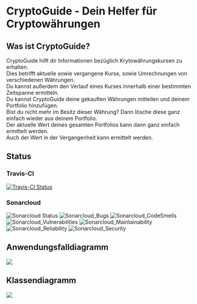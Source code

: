 # CryptoGuide - Dein Helfer für Cryptowährungen

## Was ist CryptoGuide?
CryptoGuide hilft dir Informationen bezüglich Krytowährungskursen zu erhalten.  
Dies betrifft aktuelle sowie vergangene Kurse, sowie Umrechnungen von verschiedenen Währungen.  
Du kannst außerdem den Verlauf eines Kurses innerhalb einer bestimmten Zeitspanne ermitteln.  
Du kannst CryptoGuide deine gekauften Währungen mitteilen und deinem Portfolio hinzufügen.  
Bist du nicht mehr im Besitz dieser Währung? Dann lösche diese ganz einfach wieder aus deinem Portfolio.  
Der aktuelle Wert deines gesamten Portfolios kann dann ganz einfach ermittelt werden.  
Auch der Wert in der Vergangenheit kann ermittelt werden.

## Status
### Travis-CI
[![Travis-CI Status](https://travis-ci.org/sweIhm-ws2018-19/skillproject-do-3.svg?branch=master)](https://travis-ci.org/sweIhm-ws2018-19/skillproject-do-3)

### Sonarcloud
![Sonarcloud Status](https://sonarcloud.io/api/project_badges/measure?project=cryptoguide%3ACryptoGuide&metric=alert_status)
![Sonarcloud_Bugs](https://sonarcloud.io/api/project_badges/measure?project=cryptoguide%3ACryptoGuide&metric=bugs)
![Sonarcloud_CodeSmells](https://sonarcloud.io/api/project_badges/measure?project=cryptoguide%3ACryptoGuide&metric=code_smells)
![Sonarcloud_Vulnerabilities](https://sonarcloud.io/api/project_badges/measure?project=cryptoguide%3ACryptoGuide&metric=vulnerabilities)
![Sonarcloud_Maintainability](https://sonarcloud.io/api/project_badges/measure?project=cryptoguide%3ACryptoGuide&metric=sqale_rating)
![Sonarcloud_Reliability](https://sonarcloud.io/api/project_badges/measure?project=cryptoguide%3ACryptoGuide&metric=reliability_rating)
![Sonarcloud_Security](https://sonarcloud.io/api/project_badges/measure?project=cryptoguide%3ACryptoGuide&metric=security_rating)

## Anwendungsfalldiagramm
![](https://github.com/sweIhm-ws2018-19/skillproject-do-3/blob/master/UML/Sprint0/UCAlexa.png)

## Klassendiagramm
![](https://github.com/sweIhm-ws2018-19/skillproject-do-3/blob/master/UML/Sprint0/Fachklassendiagramm.png)

